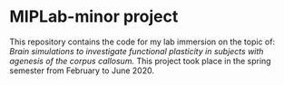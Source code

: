 # MIPLab-minor project
This repository contains the code for my lab immersion on the topic of: *Brain simulations to investigate functional plasticity in subjects with agenesis of the corpus callosum.*
This project took place in the spring semester from February to June 2020. 
